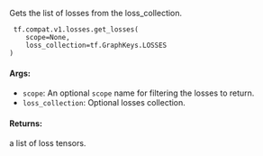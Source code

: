 Gets the list of losses from the loss_collection.

```
 tf.compat.v1.losses.get_losses(
    scope=None,
    loss_collection=tf.GraphKeys.LOSSES
)
```
#### Args:
- `scope`: An optional `scope` name for filtering the losses to return.
- `loss_collection`: Optional losses collection.
#### Returns:
a list of loss tensors.
